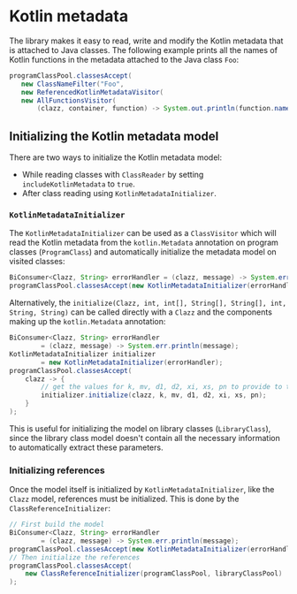 # Kotlin metadata

The library makes it easy to read, write and modify the Kotlin metadata that is
attached to Java classes. The following example prints all the names of Kotlin
functions in the metadata attached to the Java class `Foo`:

```java
programClassPool.classesAccept(
   new ClassNameFilter("Foo",
   new ReferencedKotlinMetadataVisitor(
   new AllFunctionsVisitor(
       (clazz, container, function) -> System.out.println(function.name)))));
```

## Initializing the Kotlin metadata model

There are two ways to initialize the Kotlin metadata model:

* While reading classes with `ClassReader` by setting `includeKotlinMetadata` to `true`.
* After class reading using `KotlinMetadataInitializer`.

### `KotlinMetadataInitializer`

The `KotlinMetadataInitializer` can be used as a `ClassVisitor` which will read the Kotlin metadata
from the `kotlin.Metadata` annotation on program classes (`ProgramClass`) and 
automatically initialize the metadata model on visited classes:

```java
BiConsumer<Clazz, String> errorHandler = (clazz, message) -> System.err.println(message);
programClassPool.classesAccept(new KotlinMetadataInitializer(errorHandler));
```

Alternatively, the `initialize(Clazz, int, int[], String[], String[], int, String, String)` can be called
directly with a `Clazz` and the components making up the `kotlin.Metadata` annotation:

```java
BiConsumer<Clazz, String> errorHandler
        = (clazz, message) -> System.err.println(message);
KotlinMetadataInitializer initializer
        = new KotlinMetadataInitializer(errorHandler);
programClassPool.classesAccept(
    clazz -> {
        // get the values for k, mv, d1, d2, xi, xs, pn to provide to the initializer
        initializer.initialize(clazz, k, mv, d1, d2, xi, xs, pn);
    }
);
```

This is useful for initializing the model on library classes (`LibraryClass`), since the library class model doesn't contain 
all the necessary information to automatically extract these parameters.

### Initializing references

Once the model itself is initialized by `KotlinMetadataInitializer`, like the `Clazz` model, references
must be initialized. This is done by the `ClassReferenceInitializer`:

```java
// First build the model
BiConsumer<Clazz, String> errorHandler 
        = (clazz, message) -> System.err.println(message);
programClassPool.classesAccept(new KotlinMetadataInitializer(errorHandler));
// Then initialize the references
programClassPool.classesAccept(
    new ClassReferenceInitializer(programClassPool, libraryClassPool)
);
```

